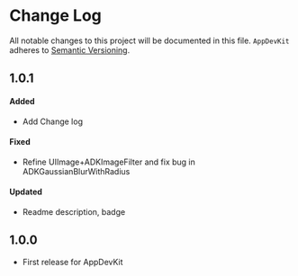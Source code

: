 # Change Log
All notable changes to this project will be documented in this file.
`AppDevKit` adheres to [Semantic Versioning](http://semver.org/).

## 1.0.1
#### Added
* Add Change log
#### Fixed
* Refine UIImage+ADKImageFilter and fix bug in ADKGaussianBlurWithRadius
#### Updated
* Readme description, badge

## 1.0.0
* First release for AppDevKit

